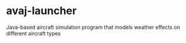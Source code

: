 # avaj-launcher
Java-based aircraft simulation program that models weather effects on different aircraft types
